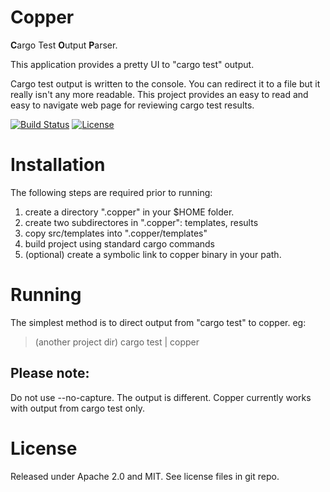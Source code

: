 # Copper
**C**argo Test **O**utput **P**arser.

This application provides a pretty UI to "cargo test" output. 

Cargo test output is written to the console.  You can redirect it to a file but it really isn't any more readable.  This project provides an easy to read and easy to navigate web page for reviewing cargo test results.

[![Build Status](https://travis-ci.org/mattraffel/copper.svg?branch=master)](https://travis-ci.org/mattraffel/copper)
[![License](https://img.shields.io/crates/l/lazy_static.svg)](https://github.com/mattraffel/copper#license)

# Installation
The following steps are required prior to running:
1) create a directory ".copper" in your $HOME folder.
2) create two subdirectores in ".copper": templates, results
3) copy src/templates into ".copper/templates"
4) build project using standard cargo commands
5) (optional) create a symbolic link to copper binary in your path.


# Running
The simplest method is to direct output from "cargo test" to copper. eg:
> (another project dir) cargo test | copper
## Please note: 
Do not use --no-capture.  The output is different. Copper currently works with output from cargo test only.


# License
Released under Apache 2.0 and MIT.  See license files in git repo.